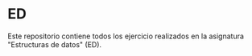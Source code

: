# ED
Este repositorio contiene todos los ejercicio realizados en la asignatura "Estructuras de datos" (ED). 
